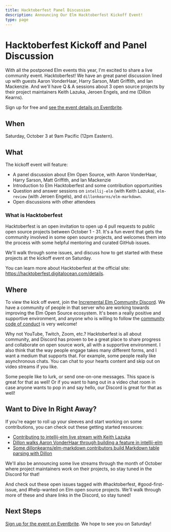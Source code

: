 ```yaml
---
title: Hacktoberfest Panel Discussion
description: Announcing Our Elm Hacktoberfest Kickoff Event!
type: page
---
```


# Hacktoberfest Kickoff and Panel Discussion

With all the postponed Elm events this year, I'm excited to share a live community event. Hacktoberfest! We have an great panel discussion lined up with guests Aaron VonderHaar, Harry Sarson, Matt Griffith, and Ian Mackenzie. And we'll have Q & A sessions about 3 open source projects by their project maintainers Keith Lazuka, Jeroen Engels, and me (Dillon Kearns).

Sign up for free and [see the event details on Eventbrite](https://www.eventbrite.com/e/elm-hacktoberfest-kickoff-and-panel-discussion-tickets-123112317255).

## When

Saturday, October 3 at 9am Pacific (12pm Eastern).

## What

The kickoff event will feature:

- A panel discussion about Elm Open Source, with Aaron VonderHaar, Harry Sarson, Matt Griffith, and Ian Mackenzie
- Introduction to Elm Hacktoberfest and some contribution opportunities
- Question and answer sessions on `intellij-elm` (with Keith Lazuka), `elm-review` (with Jeroen Engels), and `dillonkearns/elm-markdown`.
- Open discussions with other attendees

### What is Hacktoberfest

Hacktoberfest is an open invitation to open up 4 pull requests to public open source projects between October 1 - 31. It's a fun event that gets the community involved in some open source projects, and welcomes them into the process with some helpful mentoring and curated GitHub issues.

We'll walk through some issues, and discuss how to get started with these projects at the kickoff event on Saturday.

You can learn more about Hacktoberfest at the official site: <https://hacktoberfest.digitalocean.com/details>.

## Where

To view the kick off event, join the [Incremental Elm Community Discord](/chat). We have a community of people in that server who are working towards improving the Elm Open Source ecosystem. It's been a really positive and supportive environment, and anyone who is willing to follow the [community code of conduct](/chat#code-of-conduct) is very welcome!

Why not YouTube, Twitch, Zoom, etc.? Hacktoberfest is all about community, and Discord has proven to be a great place to share progress and collaborate on open source work, all with a supportive environment. I also think that the way people engage takes many different forms, and I want a medium that supports that. For example, some people really like asynchronous chats. You can chat to your hearts content and skip out on video streams if you like.

Some people like to lurk, or send one-on-one messages. This space is great for that as well! Or if you want to hang out in a video chat room in case anyone wants to pop in and say hello, our Discord is great for that as well!

## Want to Dive In Right Away?

If you're eager to roll up your sleeves and start working on some contributions, you can check out these getting started resources:

- [Contributing to intellij-elm live stream with Keith Lazuka](https://www.youtube.com/watch?v=GcWF-ZOLe5k)
- [Dillon walks Aaron VonderHaar through building a feature in intellij-elm](https://www.youtube.com/watch?v=8ihh7HNXlaU)
- [Some dillonkearns/elm-markdown contributors build Markdown table parsing with Dillon](https://www.youtube.com/watch?v=5Py9cKXMUrE)

We'll also be announcing some live streams through the month of October where project maintainers work on their projects, so stay tuned in the Discord for that!

And check out these open issues tagged with #hacktoberfest, #good-first-issue, and #help-wanted on Elm open source projects. We'll walk through more of these and share links in the Discord, so stay tuned!

## Next Steps

[Sign up for the event on Eventbrite](https://www.eventbrite.com/e/elm-hacktoberfest-kickoff-and-panel-discussion-tickets-123112317255). We hope to see you on Saturday!
